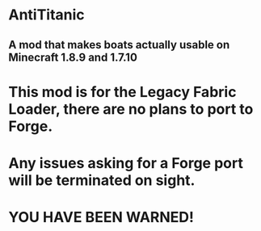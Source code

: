 # AntiTitanic

## A mod that makes boats actually usable on Minecraft 1.8.9 and 1.7.10







# This mod is for the Legacy Fabric Loader, there are no plans to port to Forge.
# Any issues asking for a Forge port will be terminated on sight.
# YOU HAVE BEEN WARNED!
